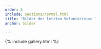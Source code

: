 ```yaml
---
order: 5
include: sections/normal.html
title: 'Bilder der letzten Volontärreise '
anchor: bilder

---
```

{% include gallery.html %}